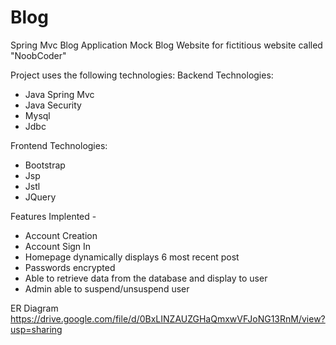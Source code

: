 # Blog
Spring Mvc Blog Application
Mock Blog Website for fictitious website called "NoobCoder"

Project uses the following technologies:
  Backend Technologies: 
  * Java Spring Mvc 
  * Java Security 
  * Mysql  
  * Jdbc
  
Frontend Technologies:
  * Bootstrap
  * Jsp
  * Jstl
  * JQuery
  
Features Implented -
  * Account Creation
  * Account Sign In
  * Homepage dynamically displays 6 most recent post
  * Passwords encrypted
  * Able to retrieve data from the database and display to user
  * Admin able to suspend/unsuspend user

ER Diagram
https://drive.google.com/file/d/0BxLINZAUZGHaQmxwVFJoNG13RnM/view?usp=sharing
